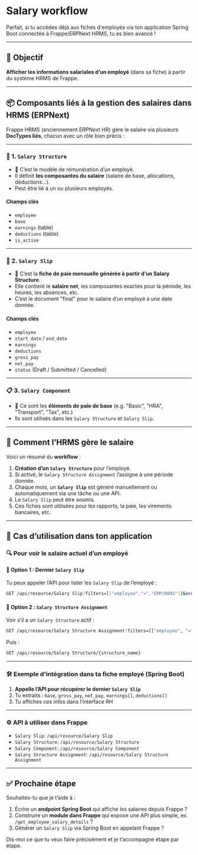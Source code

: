 # Salary workflow

Parfait, si tu accèdes déjà aux fiches d'employés via ton application Spring Boot connectée à Frappe/ERPNext HRMS, tu es bien avancé !

---

## 🎯 Objectif

**Afficher les informations salariales d’un employé** (dans sa fiche) à partir du système HRMS de Frappe.

---

## 📦 Composants liés à la gestion des salaires dans HRMS (ERPNext)

Frappe HRMS (anciennement ERPNext HR) gère le salaire via plusieurs **DocTypes liés**, chacun avec un rôle bien précis :

---

### 🧱 1. `Salary Structure`

* 📌 C’est le modèle de rémunération d’un employé.
* Il définit **les composantes du salaire** (salaire de base, allocations, déductions...).
* Peut être lié à un ou plusieurs employés.

#### Champs clés

* `employee`
* `base`
* `earnings` (table)
* `deductions` (table)
* `is_active`

---

### 🧾 2. `Salary Slip`

* 📌 C’est la **fiche de paie mensuelle générée à partir d’un Salary Structure**.
* Elle contient le **salaire net**, les composantes exactes pour la période, les heures, les absences, etc.
* C’est le document "final" pour le salaire d’un employé à une date donnée.

#### Champs clés

* `employee`
* `start_date` / `end_date`
* `earnings`
* `deductions`
* `gross_pay`
* `net_pay`
* `status` (Draft / Submitted / Cancelled)

---

### 📋 3. `Salary Component`

* 📌 Ce sont les **éléments de paie de base** (e.g. "Basic", "HRA", "Transport", "Tax", etc.)
* Ils sont utilisés dans les `Salary Structure` et `Salary Slip`.

---

## 🔁 Comment l’HRMS gère le salaire

Voici un résumé du **workflow** :

1. **Création d’un `Salary Structure`** pour l’employé.
2. Si activé, le `Salary Structure Assignment` l’assigne à une période donnée.
3. Chaque mois, un **`Salary Slip`** est généré manuellement ou automatiquement via une tâche ou une API.
4. Le `Salary Slip` peut être soumis.
5. Ces fiches sont utilisées pour les rapports, la paie, les virements bancaires, etc.

---

## 🧠 Cas d’utilisation dans ton application

### 🔍 Pour **voir le salaire actuel d’un employé**

#### 🔹 Option 1 : Dernier `Salary Slip`

Tu peux appeler l’API pour lister les `Salary Slip` de l’employé :

```bash
GET /api/resource/Salary Slip?filters=[["employee","=","EMP/0001"]]&order_by=end_date desc&limit=1
```

#### 🔹 Option 2 : `Salary Structure Assignment`

Voir s’il a un `Salary Structure` actif :

```bash
GET /api/resource/Salary Structure Assignment?filters=[["employee", "=", "EMP/0001"]]
```

Puis :

```bash
GET /api/resource/Salary Structure/{structure_name}
```

---

### 🛠️ Exemple d'intégration dans ta fiche employé (Spring Boot)

1. **Appelle l’API pour récupérer le dernier `Salary Slip`**
2. Tu extraits : `base`, `gross_pay`, `net_pay`, `earnings[]`, `deductions[]`
3. Tu affiches ces infos dans l’interface RH

---

### ⚙️ API à utiliser dans Frappe

* `Salary Slip`:
  `/api/resource/Salary Slip`
* `Salary Structure`:
  `/api/resource/Salary Structure`
* `Salary Component`:
  `/api/resource/Salary Component`
* `Salary Structure Assignment`:
  `/api/resource/Salary Structure Assignment`

---

## ✅ Prochaine étape

Souhaites-tu que je t’aide à :

1. Écrire un **endpoint Spring Boot** qui affiche les salaires depuis Frappe ?
2. Construire un **module dans Frappe** qui expose une API plus simple, ex. `/get_employee_salary_details` ?
3. Générer un `Salary Slip` via Spring Boot en appelant Frappe ?

Dis-moi ce que tu veux faire précisément et je t’accompagne étape par étape.
